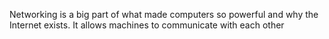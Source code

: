 Networking is a big part of what made computers so powerful and why the Internet exists. It allows machines to communicate with each other
